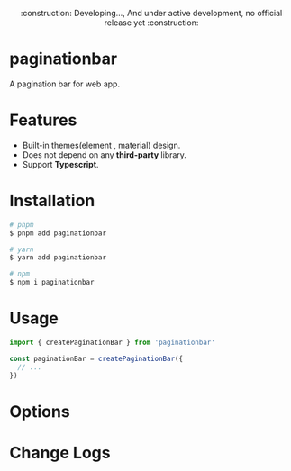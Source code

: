 <p align="center">:construction: Developing..., And under active development, no official release yet :construction:</p>

# paginationbar

A pagination bar for web app.

# Features

- Built-in themes(element , material) design.
- Does not depend on any **third-party** library.
- Support **Typescript**.

# Installation

```bash
# pnpm
$ pnpm add paginationbar

# yarn
$ yarn add paginationbar

# npm
$ npm i paginationbar
```

# Usage

```ts
import { createPaginationBar } from 'paginationbar'

const paginationBar = createPaginationBar({
  // ...
})
```

# Options

# Change Logs